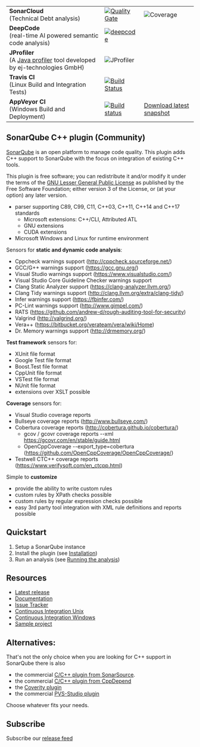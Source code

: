 |     |     |     |
| --- | --- | --- |
| **SonarCloud**<br>(Technical Debt analysis) | [![Quality Gate](https://sonarcloud.io/api/project_badges/measure?project=org.sonarsource.sonarqube-plugins.cxx%3Acxx&metric=alert_status)](https://sonarcloud.io/dashboard?id=org.sonarsource.sonarqube-plugins.cxx%3Acxx) | ![Coverage](https://sonarcloud.io/api/project_badges/measure?project=org.sonarsource.sonarqube-plugins.cxx%3Acxx&metric=coverage) |
| **DeepCode**<br>(real-time AI powered semantic code analysis) | [![deepcode](https://www.deepcode.ai/api/gh/badge?key=eyJhbGciOiJIUzI1NiIsInR5cCI6IkpXVCJ9.eyJwbGF0Zm9ybTEiOiJnaCIsIm93bmVyMSI6IlNvbmFyT3BlbkNvbW11bml0eSIsInJlcG8xIjoic29uYXItY3h4IiwiaW5jbHVkZUxpbnQiOmZhbHNlLCJhdXRob3JJZCI6MTU1ODMsImlhdCI6MTYwMTI4MjcwOH0.Wz0G-HIoHfLfP1SjzxUnbyA598JfjKkQTsBqGG4Kleo)](https://www.deepcode.ai/app/gh/SonarOpenCommunity/sonar-cxx/_/dashboard?utm_content=gh%2FSonarOpenCommunity%2Fsonar-cxx) |
| **JProfiler**<br>(A [Java profiler](https://www.ej-technologies.com/products/jprofiler/overview.html) tool developed by ej-technologies GmbH) | ![JProfiler](https://www.ej-technologies.com/images/product_banners/jprofiler_medium.png)  |
| **Travis CI**<br>(Linux Build and Integration Tests) | [![Build Status](https://travis-ci.org/SonarOpenCommunity/sonar-cxx.svg?branch=master)](https://travis-ci.org/SonarOpenCommunity/sonar-cxx) |
| **AppVeyor CI**<br>(Windows Build and Deployment) | [![Build status](https://ci.appveyor.com/api/projects/status/f6p12h9n59w01770/branch/master?svg=true)](https://ci.appveyor.com/project/SonarOpenCommunity/sonar-cxx/branch/master) | [Download latest snapshot](https://ci.appveyor.com/project/SonarOpenCommunity/sonar-cxx/branch/master/artifacts) |

## SonarQube C++ plugin (Community)

[SonarQube](https://www.sonarqube.org) is an open platform to manage code quality. This plugin
adds C++ support to SonarQube with the focus on integration of existing C++ tools.

This plugin is free software; you can redistribute it and/or modify it under the terms of the [GNU Lesser General Public License](https://www.gnu.org/licenses/lgpl-3.0.en.html) as published by the Free Software Foundation; either version 3 of the License, or (at your option) any later version.

* parser supporting C89, C99, C11, C++03, C++11, C++14 and C++17 standards
  * Microsoft extensions: C++/CLI, Attributed ATL
  * GNU extensions
  * CUDA extensions
* Microsoft Windows and Linux for runtime environment

Sensors for **static and dynamic code analysis**:
* Cppcheck warnings support (http://cppcheck.sourceforge.net/)
* GCC/G++ warnings support (https://gcc.gnu.org/)
* Visual Studio warnings support (https://www.visualstudio.com/)
* Visual Studio Core Guideline Checker warnings support
* Clang Static Analyzer support (https://clang-analyzer.llvm.org/)
* Clang Tidy warnings support (http://clang.llvm.org/extra/clang-tidy/)
* Infer warnings support (https://fbinfer.com/)
* PC-Lint warnings support (http://www.gimpel.com/)
* RATS (https://github.com/andrew-d/rough-auditing-tool-for-security)
* Valgrind (http://valgrind.org/)
* Vera++ (https://bitbucket.org/verateam/vera/wiki/Home)
* Dr. Memory warnings support (http://drmemory.org/)

**Test framework** sensors for:
* XUnit file format
* Google Test file format
* Boost.Test file format
* CppUnit file format
* VSTest file format
* NUnit file format
* extensions over XSLT possible

**Coverage** sensors for:
* Visual Studio coverage reports
* Bullseye coverage reports (http://www.bullseye.com/)
* Cobertura coverage reports (http://cobertura.github.io/cobertura/)
   * gcov / gcovr coverage reports --xml https://gcovr.com/en/stable/guide.html
   * OpenCppCoverage --export_type=cobertura (https://github.com/OpenCppCoverage/OpenCppCoverage/)
* Testwell CTC++ coverage reports (https://www.verifysoft.com/en_ctcpp.html)

Simple to **customize**
* provide the ability to write custom rules
* custom rules by XPath checks possible
* custom rules by regular expression checks possible
* easy 3rd party tool integration with XML rule definitions and reports possible


## Quickstart
1. Setup a SonarQube instance
2. Install the plugin (see [Installation](https://github.com/SonarOpenCommunity/sonar-cxx/wiki/Installation))
3. Run an analysis (see [Running the analysis](https://github.com/SonarOpenCommunity/sonar-cxx/wiki/Running-the-analysis))


## Resources
- [Latest release](https://github.com/SonarOpenCommunity/sonar-cxx/releases)
- [Documentation](https://github.com/SonarOpenCommunity/sonar-cxx/wiki)
- [Issue Tracker](https://github.com/SonarOpenCommunity/sonar-cxx/issues)
- [Continuous Integration Unix](https://travis-ci.org/SonarOpenCommunity/sonar-cxx)
- [Continuous Integration Windows](https://ci.appveyor.com/project/SonarOpenCommunity/sonar-cxx)
- [Sample project](https://github.com/SonarOpenCommunity/sonar-cxx/tree/master/sonar-cxx-plugin/src/samples/SampleProject)


## Alternatives:
That's not the only choice when you are looking for C++ support in SonarQube there is also
* the commercial [C/C++ plugin from SonarSource](http://www.sonarsource.com/products/plugins/languages/cpp/).
* the commercial [C/C++ plugin from CppDepend](http://www.cppdepend.com/sonarplugin)
* the [Coverity plugin](https://github.com/coverity/coverity-sonar-plugin)
* the commercial [PVS-Studio plugin](https://www.viva64.com/en/pvs-studio-download/)

Choose whatever fits your needs.

## Subscribe
Subscribe our [release feed](https://github.com/SonarOpenCommunity/sonar-cxx/releases.atom)
